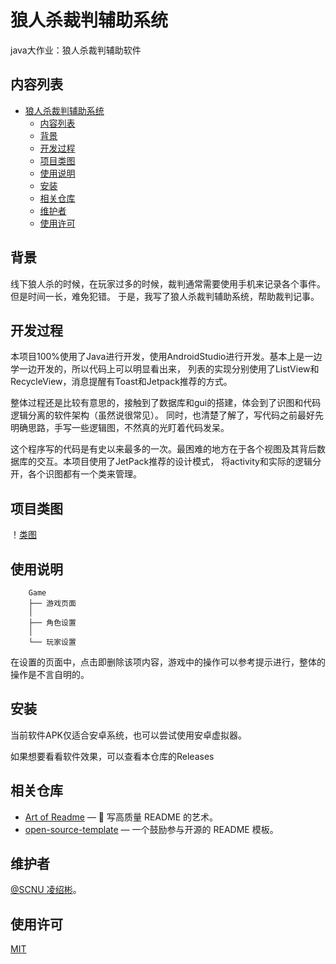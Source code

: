 # 狼人杀裁判辅助系统

java大作业：狼人杀裁判辅助软件


## 内容列表

- [狼人杀裁判辅助系统](#狼人杀裁判辅助系统)
    - [内容列表](#内容列表)
    - [背景](#背景)
    - [开发过程](#开发过程)
    - [项目类图](#项目类图)
    - [使用说明](#使用说明)
    - [安装](#安装)
    - [相关仓库](#相关仓库)
    - [维护者](#维护者)
    - [使用许可](#使用许可)

## 背景
线下狼人杀的时候，在玩家过多的时候，裁判通常需要使用手机来记录各个事件。但是时间一长，难免犯错。
于是，我写了狼人杀裁判辅助系统，帮助裁判记事。


## 开发过程

本项目100%使用了Java进行开发，使用AndroidStudio进行开发。基本上是一边学一边开发的，所以代码上可以明显看出来，
列表的实现分别使用了ListView和RecycleView，消息提醒有Toast和Jetpack推荐的方式。

整体过程还是比较有意思的，接触到了数据库和gui的搭建，体会到了识图和代码逻辑分离的软件架构（虽然说很常见）。
同时，也清楚了解了，写代码之前最好先明确思路，手写一些逻辑图，不然真的光盯着代码发呆。

这个程序写的代码是有史以来最多的一次。最困难的地方在于各个视图及其背后数据库的交互。本项目使用了JetPack推荐的设计模式，
将activity和实际的逻辑分开，各个识图都有一个类来管理。

## 项目类图

！[类图](Java_hw.jpg)

## 使用说明

```
    Game
    ├── 游戏页面
    │    
    ├── 角色设置
    │    
    └── 玩家设置
```

在设置的页面中，点击即删除该项内容，游戏中的操作可以参考提示进行，整体的操作是不言自明的。


## 安装
当前软件APK仅适合安卓系统，也可以尝试使用安卓虚拟器。

如果想要看看软件效果，可以查看本仓库的Releases


## 相关仓库

- [Art of Readme](https://github.com/noffle/art-of-readme) — 💌 写高质量 README 的艺术。
- [open-source-template](https://github.com/davidbgk/open-source-template/) — 一个鼓励参与开源的 README 模板。

## 维护者

[@SCNU 凌绍彬](https://github.com/AB-pixel-pixel)。


## 使用许可

[MIT](LICENSE) 
